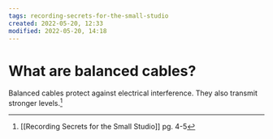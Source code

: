 ```yaml
---
tags: recording-secrets-for-the-small-studio
created: 2022-05-20, 12:33
modified: 2022-05-20, 14:18
---
```


# What are balanced cables?
Balanced cables protect against electrical interference. They also transmit stronger levels.[^1]

[^1]: [[Recording Secrets for the Small Studio]] pg. 4-5